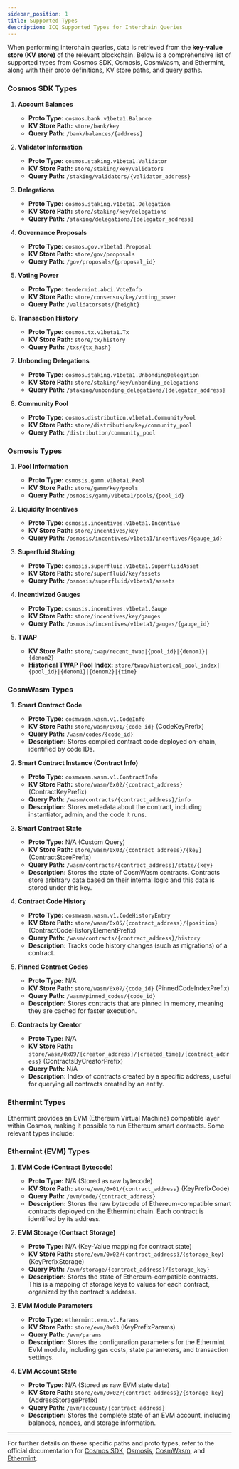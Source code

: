 ```yaml
---
sidebar_position: 1
title: Supported Types
description: ICQ Supported Types for Interchain Queries
---
```


When performing interchain queries, data is retrieved from the **key-value store (KV store)** of the relevant blockchain. Below is a comprehensive list of supported types from Cosmos SDK, Osmosis, CosmWasm, and Ethermint, along with their proto definitions, KV store paths, and query paths.

### Cosmos SDK Types

1. **Account Balances**
   - **Proto Type:** `cosmos.bank.v1beta1.Balance`
   - **KV Store Path:** `store/bank/key`
   - **Query Path:** `/bank/balances/{address}`

2. **Validator Information**
   - **Proto Type:** `cosmos.staking.v1beta1.Validator`
   - **KV Store Path:** `store/staking/key/validators`
   - **Query Path:** `/staking/validators/{validator_address}`

3. **Delegations**
   - **Proto Type:** `cosmos.staking.v1beta1.Delegation`
   - **KV Store Path:** `store/staking/key/delegations`
   - **Query Path:** `/staking/delegations/{delegator_address}`

4. **Governance Proposals**
   - **Proto Type:** `cosmos.gov.v1beta1.Proposal`
   - **KV Store Path:** `store/gov/proposals`
   - **Query Path:** `/gov/proposals/{proposal_id}`

5. **Voting Power**
   - **Proto Type:** `tendermint.abci.VoteInfo`
   - **KV Store Path:** `store/consensus/key/voting_power`
   - **Query Path:** `/validatorsets/{height}`

6. **Transaction History**
   - **Proto Type:** `cosmos.tx.v1beta1.Tx`
   - **KV Store Path:** `store/tx/history`
   - **Query Path:** `/txs/{tx_hash}`

7. **Unbonding Delegations**
   - **Proto Type:** `cosmos.staking.v1beta1.UnbondingDelegation`
   - **KV Store Path:** `store/staking/key/unbonding_delegations`
   - **Query Path:** `/staking/unbonding_delegations/{delegator_address}`

8. **Community Pool**
   - **Proto Type:** `cosmos.distribution.v1beta1.CommunityPool`
   - **KV Store Path:** `store/distribution/key/community_pool`
   - **Query Path:** `/distribution/community_pool`

### Osmosis Types

1. **Pool Information**
   - **Proto Type:** `osmosis.gamm.v1beta1.Pool`
   - **KV Store Path:** `store/gamm/key/pools`
   - **Query Path:** `/osmosis/gamm/v1beta1/pools/{pool_id}`

2. **Liquidity Incentives**
   - **Proto Type:** `osmosis.incentives.v1beta1.Incentive`
   - **KV Store Path:** `store/incentives/key`
   - **Query Path:** `/osmosis/incentives/v1beta1/incentives/{gauge_id}`

3. **Superfluid Staking**
   - **Proto Type:** `osmosis.superfluid.v1beta1.SuperfluidAsset`
   - **KV Store Path:** `store/superfluid/key/assets`
   - **Query Path:** `/osmosis/superfluid/v1beta1/assets`

4. **Incentivized Gauges**
   - **Proto Type:** `osmosis.incentives.v1beta1.Gauge`
   - **KV Store Path:** `store/incentives/key/gauges`
   - **Query Path:** `/osmosis/incentives/v1beta1/gauges/{gauge_id}`

5. **TWAP**
   - **KV Store Path:** `store/twap/recent_twap|{pool_id}|{denom1}|{denom2}`
   - **Historical TWAP Pool Index:** `store/twap/historical_pool_index|{pool_id}|{denom1}|{denom2}|{time}`


### CosmWasm Types

1. **Smart Contract Code**
   - **Proto Type:** `cosmwasm.wasm.v1.CodeInfo`
   - **KV Store Path:** `store/wasm/0x01/{code_id}` (CodeKeyPrefix)
   - **Query Path:** `/wasm/codes/{code_id}`
   - **Description:** Stores compiled contract code deployed on-chain, identified by code IDs.

2. **Smart Contract Instance (Contract Info)**
   - **Proto Type:** `cosmwasm.wasm.v1.ContractInfo`
   - **KV Store Path:** `store/wasm/0x02/{contract_address}` (ContractKeyPrefix)
   - **Query Path:** `/wasm/contracts/{contract_address}/info`
   - **Description:** Stores metadata about the contract, including instantiator, admin, and the code it runs.

3. **Smart Contract State**
   - **Proto Type:** N/A (Custom Query)
   - **KV Store Path:** `store/wasm/0x03/{contract_address}/{key}` (ContractStorePrefix)
   - **Query Path:** `/wasm/contracts/{contract_address}/state/{key}`
   - **Description:** Stores the state of CosmWasm contracts. Contracts store arbitrary data based on their internal logic and this data is stored under this key.

4. **Contract Code History**
   - **Proto Type:** `cosmwasm.wasm.v1.CodeHistoryEntry`
   - **KV Store Path:** `store/wasm/0x05/{contract_address}/{position}` (ContractCodeHistoryElementPrefix)
   - **Query Path:** `/wasm/contracts/{contract_address}/history`
   - **Description:** Tracks code history changes (such as migrations) of a contract.

5. **Pinned Contract Codes**
   - **Proto Type:** N/A
   - **KV Store Path:** `store/wasm/0x07/{code_id}` (PinnedCodeIndexPrefix)
   - **Query Path:** `/wasm/pinned_codes/{code_id}`
   - **Description:** Stores contracts that are pinned in memory, meaning they are cached for faster execution.

6. **Contracts by Creator**
   - **Proto Type:** N/A
   - **KV Store Path:** `store/wasm/0x09/{creator_address}/{created_time}/{contract_address}` (ContractsByCreatorPrefix)
   - **Query Path:** N/A
   - **Description:** Index of contracts created by a specific address, useful for querying all contracts created by an entity.

### Ethermint Types

Ethermint provides an EVM (Ethereum Virtual Machine) compatible layer within Cosmos, making it possible to run Ethereum smart contracts. Some relevant types include:

### Ethermint (EVM) Types

1. **EVM Code (Contract Bytecode)**
   - **Proto Type:** N/A (Stored as raw bytecode)
   - **KV Store Path:** `store/evm/0x01/{contract_address}` (KeyPrefixCode)
   - **Query Path:** `/evm/code/{contract_address}`
   - **Description:** Stores the raw bytecode of Ethereum-compatible smart contracts deployed on the Ethermint chain. Each contract is identified by its address.

2. **EVM Storage (Contract Storage)**
   - **Proto Type:** N/A (Key-Value mapping for contract state)
   - **KV Store Path:** `store/evm/0x02/{contract_address}/{storage_key}` (KeyPrefixStorage)
   - **Query Path:** `/evm/storage/{contract_address}/{storage_key}`
   - **Description:** Stores the state of Ethereum-compatible contracts. This is a mapping of storage keys to values for each contract, organized by the contract's address.

3. **EVM Module Parameters**
   - **Proto Type:** `ethermint.evm.v1.Params`
   - **KV Store Path:** `store/evm/0x03` (KeyPrefixParams)
   - **Query Path:** `/evm/params`
   - **Description:** Stores the configuration parameters for the Ethermint EVM module, including gas costs, state parameters, and transaction settings.

4. **EVM Account State**
   - **Proto Type:** N/A (Stored as raw EVM state data)
   - **KV Store Path:** `store/evm/0x02/{contract_address}/{storage_key}` (AddressStoragePrefix)
   - **Query Path:** `/evm/account/{contract_address}`
   - **Description:** Stores the complete state of an EVM account, including balances, nonces, and storage information.


---

For further details on these specific paths and proto types, refer to the official documentation for [Cosmos SDK](https://docs.cosmos.network), [Osmosis](https://docs.osmosis.zone), [CosmWasm](https://docs.cosmwasm.com), and [Ethermint](https://docs.ethermint.zone).
